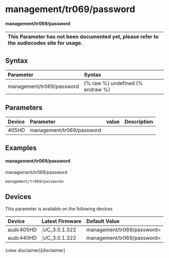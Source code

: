 ﻿---
description: management/tr069/password
search: false
---

# management/tr069/password

#### management/tr069/password


| This Parameter has not been documented yet, please refer to the audiocodes site for usage.  |
| :--- |

## Syntax
| Parameter | Syntax |
| :--- | :--- |
|management/tr069/password | {% raw %} undefined {% endraw %} |

## Parameters
|Device|Parameter|value|Description|
|:---|:---|:---|:---|
| 405HD | management/tr069/password |  |  |

## Examples
#### management/tr069/password

management/tr069/password

```
management/tr069/password=
```

## Devices
This parameter is available on the following devices

| Device | Latest Firmware | Default Value |
|:---|:---|:---|
| audc405HD | ;UC_3.0.1.322 | management/tr069/password= 
| audc440HD | ;UC_3.0.1.322 | management/tr069/password= 

(view disclaimer)[disclaimer]
